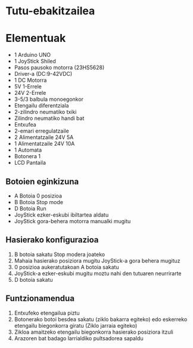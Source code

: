 # Tutu-ebakitzailea
# Elementuak

- 1 Arduino UNO
- 1 JoyStick Shiled 
- Pasos pausoko motorra (23HS5628)
- Driver-a (DC:9-42VDC)
- 1 DC Motorra
- 5V 1-Errele
- 24V 2-Errele
- 3-5/3 balbula monoegonkor
- Etengailu diferentziala
- 2-zilindro neumatiko txiki
- Zilindro neumatiko handi bat
- Entxufea
- 2-emari erregulatzaile
- 2 Alimentatzaile 24V 5A
- 1 Alimentatzaile 24V 10A
- 1 Automata
- Botonera 1
- LCD Pantaila

## Botoien eginkizuna
- A Botoia 0 posizioa
- B Botoia Stop mode
- D Botoia Run
- JoyStick ezker-eskubi ibiltartea aldatu
- JoyStick gora-behera motorra manualki mugitu 

## Hasierako konfigurazioa
1. B botoia sakatu Stop modera joateko
2. Mahaia hasierako posiziora mugitu JoyStick-a gora behera mugituz
3. 0 posizioa aukeratutakoan A botoia sakatu 
4. JoyStick-a ezker-eskubi mugitu moztu nahi den tutuaren neurrirarte
5. D botoia sakatu
 
## Funtzionamendua

1. Entxufeko etengailua piztu
2. Botonerako botoi besdea sakatu (ziklo bakarra egiteko) edo eskerreko etengailu biegonkorra giratu (Ziklo jarraia egiteko) 
3. Zikloa amaitzeko etengailu biegonkorra hasierako posiziora itzuli
4. Arazoren bat badago larrialdiko pultsadorea sapaldu


